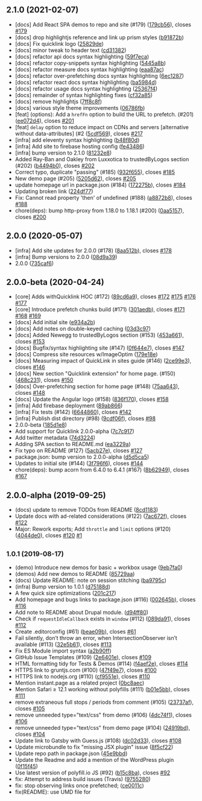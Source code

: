 ## 2.1.0 (2021-02-07)

* [docs] Add React SPA demos to repo and site (#179) ([179cb56](https://github.com/GoogleChromeLabs/quicklink/commit/179cb56)), closes [#179](https://github.com/GoogleChromeLabs/quicklink/issues/179)
* [docs] drop highlightjs reference and link up prism styles ([b91872b](https://github.com/GoogleChromeLabs/quicklink/commit/b91872b))
* [docs] Fix quicklink logo ([25829de](https://github.com/GoogleChromeLabs/quicklink/commit/25829de))
* [docs] minor tweak to header text ([cd31382](https://github.com/GoogleChromeLabs/quicklink/commit/cd31382))
* [docs] refactor api docs syntax highlighting ([59f7eca](https://github.com/GoogleChromeLabs/quicklink/commit/59f7eca))
* [docs] refactor copy-snippets syntax highlighting ([5445a8b](https://github.com/GoogleChromeLabs/quicklink/commit/5445a8b))
* [docs] refactor measure docs syntax highlighting ([eaa87ac](https://github.com/GoogleChromeLabs/quicklink/commit/eaa87ac))
* [docs] refactor over-prefetching docs syntax highlighting ([6ec1287](https://github.com/GoogleChromeLabs/quicklink/commit/6ec1287))
* [docs] refactor react docs syntax highlighting ([ba5984d](https://github.com/GoogleChromeLabs/quicklink/commit/ba5984d))
* [docs] refactor usage docs syntax highlighting ([25367f4](https://github.com/GoogleChromeLabs/quicklink/commit/25367f4))
* [docs] remainder of syntax highlighting fixes ([cf32a85](https://github.com/GoogleChromeLabs/quicklink/commit/cf32a85))
* [docs] remove highlightjs ([7ff8c8f](https://github.com/GoogleChromeLabs/quicklink/commit/7ff8c8f))
* [docs] various style theme improvements ([06786fb](https://github.com/GoogleChromeLabs/quicklink/commit/06786fb))
* [feat] (options): Add a `hrefFn` option to build the URL to prefetch. (#201) ([ee072d4](https://github.com/GoogleChromeLabs/quicklink/commit/ee072d4)), closes [#201](https://github.com/GoogleChromeLabs/quicklink/issues/201)
* [feat] `delay` option to reduce impact on CDNs and servers [alternative without data-attributes] (#2 ([5cdf569](https://github.com/GoogleChromeLabs/quicklink/commit/5cdf569)), closes [#217](https://github.com/GoogleChromeLabs/quicklink/issues/217)
* [infra] add eleventy syntax highlighting ([b48f80d](https://github.com/GoogleChromeLabs/quicklink/commit/b48f80d))
* [infra] Add site to firebase hosting config ([fe43486](https://github.com/GoogleChromeLabs/quicklink/commit/fe43486))
* [infra] bump version to 2.1.0 ([81232e8](https://github.com/GoogleChromeLabs/quicklink/commit/81232e8))
* Added Ray-Ban and Oakley from Luxxotica to trustedByLogos section (#202) ([b4494b0](https://github.com/GoogleChromeLabs/quicklink/commit/b4494b0)), closes [#202](https://github.com/GoogleChromeLabs/quicklink/issues/202)
* Correct typo, duplicate "passing" (#185) ([932f655](https://github.com/GoogleChromeLabs/quicklink/commit/932f655)), closes [#185](https://github.com/GoogleChromeLabs/quicklink/issues/185)
* New demo page (#205) ([5205d62](https://github.com/GoogleChromeLabs/quicklink/commit/5205d62)), closes [#205](https://github.com/GoogleChromeLabs/quicklink/issues/205)
* update homepage url in package.json (#184) ([172275b](https://github.com/GoogleChromeLabs/quicklink/commit/172275b)), closes [#184](https://github.com/GoogleChromeLabs/quicklink/issues/184)
* Updating broken link ([224df77](https://github.com/GoogleChromeLabs/quicklink/commit/224df77))
* Fix: Cannot read property 'then' of undefined (#188) ([a8872b8](https://github.com/GoogleChromeLabs/quicklink/commit/a8872b8)), closes [#188](https://github.com/GoogleChromeLabs/quicklink/issues/188)
* chore(deps): bump http-proxy from 1.18.0 to 1.18.1 (#200) ([0aa5157](https://github.com/GoogleChromeLabs/quicklink/commit/0aa5157)), closes [#200](https://github.com/GoogleChromeLabs/quicklink/issues/200)



## 2.0.0 (2020-05-07)

* [infra] Add site updates for 2.0.0 (#178) ([8aa512b](https://github.com/GoogleChromeLabs/quicklink/commit/8aa512b)), closes [#178](https://github.com/GoogleChromeLabs/quicklink/issues/178)
* [infra] Bump versions to 2.0.0 ([08d9a39](https://github.com/GoogleChromeLabs/quicklink/commit/08d9a39))
* 2.0.0 ([735caf6](https://github.com/GoogleChromeLabs/quicklink/commit/735caf6))



## 2.0.0-beta (2020-04-24)

* [core] Adds withQuicklink HOC (#172) ([89cd6a9](https://github.com/GoogleChromeLabs/quicklink/commit/89cd6a9)), closes [#172](https://github.com/GoogleChromeLabs/quicklink/issues/172) [#175](https://github.com/GoogleChromeLabs/quicklink/issues/175) [#176](https://github.com/GoogleChromeLabs/quicklink/issues/176) [#177](https://github.com/GoogleChromeLabs/quicklink/issues/177)
* [core] Introduce prefetch chunks build (#171) ([301aedb](https://github.com/GoogleChromeLabs/quicklink/commit/301aedb)), closes [#171](https://github.com/GoogleChromeLabs/quicklink/issues/171) [#168](https://github.com/GoogleChromeLabs/quicklink/issues/168) [#169](https://github.com/GoogleChromeLabs/quicklink/issues/169)
* [docs] Add initial site ([e934a2b](https://github.com/GoogleChromeLabs/quicklink/commit/e934a2b))
* [docs] Add notes on double-keyed caching ([03d3c97](https://github.com/GoogleChromeLabs/quicklink/commit/03d3c97))
* [docs] Added Newegg to trustedByLogos section (#153) ([453a661](https://github.com/GoogleChromeLabs/quicklink/commit/453a661)), closes [#153](https://github.com/GoogleChromeLabs/quicklink/issues/153)
* [docs] Bugfix/syntax highlighting site (#147) ([0f644e7](https://github.com/GoogleChromeLabs/quicklink/commit/0f644e7)), closes [#147](https://github.com/GoogleChromeLabs/quicklink/issues/147)
* [docs] Compress site resources w/ImageOptim ([179e18e](https://github.com/GoogleChromeLabs/quicklink/commit/179e18e))
* [docs] Measuring impact of QuickLink in sites guide (#146) ([2ce99e3](https://github.com/GoogleChromeLabs/quicklink/commit/2ce99e3)), closes [#146](https://github.com/GoogleChromeLabs/quicklink/issues/146)
* [docs] New section "Quicklink extension" for home page. (#150) ([468c231](https://github.com/GoogleChromeLabs/quicklink/commit/468c231)), closes [#150](https://github.com/GoogleChromeLabs/quicklink/issues/150)
* [docs] Over-prefetching section for home page (#148) ([75aa643](https://github.com/GoogleChromeLabs/quicklink/commit/75aa643)), closes [#148](https://github.com/GoogleChromeLabs/quicklink/issues/148)
* [docs] Update the Angular logo (#158) ([836f170](https://github.com/GoogleChromeLabs/quicklink/commit/836f170)), closes [#158](https://github.com/GoogleChromeLabs/quicklink/issues/158)
* [infra] Add firebase deployment ([89ab866](https://github.com/GoogleChromeLabs/quicklink/commit/89ab866))
* [infra] Fix tests (#142) ([6644860](https://github.com/GoogleChromeLabs/quicklink/commit/6644860)), closes [#142](https://github.com/GoogleChromeLabs/quicklink/issues/142)
* [infra] Publish dist directory (#98) ([9cdf06f](https://github.com/GoogleChromeLabs/quicklink/commit/9cdf06f)), closes [#98](https://github.com/GoogleChromeLabs/quicklink/issues/98)
* 2.0.0-beta ([185d1e8](https://github.com/GoogleChromeLabs/quicklink/commit/185d1e8))
* Add support for Quicklink 2.0.0-alpha ([7c7c917](https://github.com/GoogleChromeLabs/quicklink/commit/7c7c917))
* Add twitter metadata ([74d3224](https://github.com/GoogleChromeLabs/quicklink/commit/74d3224))
* Adding SPA section to README.md  ([ea3229a](https://github.com/GoogleChromeLabs/quicklink/commit/ea3229a))
* Fix typo on README (#127) ([5acb27e](https://github.com/GoogleChromeLabs/quicklink/commit/5acb27e)), closes [#127](https://github.com/GoogleChromeLabs/quicklink/issues/127)
* package.json: bump version to 2.0.0-alpha ([d5d5ca5](https://github.com/GoogleChromeLabs/quicklink/commit/d5d5ca5))
* Updates to initial site (#144) ([3f796f6](https://github.com/GoogleChromeLabs/quicklink/commit/3f796f6)), closes [#144](https://github.com/GoogleChromeLabs/quicklink/issues/144)
* chore(deps): bump acorn from 6.4.0 to 6.4.1 (#167) ([8b62949](https://github.com/GoogleChromeLabs/quicklink/commit/8b62949)), closes [#167](https://github.com/GoogleChromeLabs/quicklink/issues/167)



## 2.0.0-alpha (2019-09-25)

* (docs) update to remove TODOs from README ([8cd1183](https://github.com/GoogleChromeLabs/quicklink/commit/8cd1183))
* Update docs with ad-related considerations (#122) ([7ac672f](https://github.com/GoogleChromeLabs/quicklink/commit/7ac672f)), closes [#122](https://github.com/GoogleChromeLabs/quicklink/issues/122)
* Major: Rework exports; Add `throttle` and `limit` options (#120) ([4044de0](https://github.com/GoogleChromeLabs/quicklink/commit/4044de0)), closes [#120](https://github.com/GoogleChromeLabs/quicklink/issues/120) [#1](https://github.com/GoogleChromeLabs/quicklink/issues/1)



## <small>1.0.1 (2019-08-17)</small>

* (demo) Introduce new demos for basic + workbox usage ([9eb7fa0](https://github.com/GoogleChromeLabs/quicklink/commit/9eb7fa0))
* (demos) Add new demos to README ([85729aa](https://github.com/GoogleChromeLabs/quicklink/commit/85729aa))
* (docs) Update README: note on session stitching ([ba9795c](https://github.com/GoogleChromeLabs/quicklink/commit/ba9795c))
* (infra) Bump version to 1.0.1 ([d75188d](https://github.com/GoogleChromeLabs/quicklink/commit/d75188d))
* A few quick size optimizations ([201c217](https://github.com/GoogleChromeLabs/quicklink/commit/201c217))
* Add homepage and bugs links to package.json (#116) ([002645b](https://github.com/GoogleChromeLabs/quicklink/commit/002645b)), closes [#116](https://github.com/GoogleChromeLabs/quicklink/issues/116)
* Add note to README about Drupal module. ([d94ff80](https://github.com/GoogleChromeLabs/quicklink/commit/d94ff80))
* Check if `requestIdleCallback` exists in `window` (#112) ([089da91](https://github.com/GoogleChromeLabs/quicklink/commit/089da91)), closes [#112](https://github.com/GoogleChromeLabs/quicklink/issues/112)
* Create .editorconfig (#61) ([beae09b](https://github.com/GoogleChromeLabs/quicklink/commit/beae09b)), closes [#61](https://github.com/GoogleChromeLabs/quicklink/issues/61)
* Fail silently, don’t throw an error, when IntersectionObserver isn’t available (#113) ([32e5b61](https://github.com/GoogleChromeLabs/quicklink/commit/32e5b61)), closes [#113](https://github.com/GoogleChromeLabs/quicklink/issues/113)
* Fix ES Module import syntax ([a2b90ff](https://github.com/GoogleChromeLabs/quicklink/commit/a2b90ff))
* GitHub Issue Templates (#109) ([2e6401e](https://github.com/GoogleChromeLabs/quicklink/commit/2e6401e)), closes [#109](https://github.com/GoogleChromeLabs/quicklink/issues/109)
* HTML formatting tidy for Tests & Demos (#114) ([f4aef2e](https://github.com/GoogleChromeLabs/quicklink/commit/f4aef2e)), closes [#114](https://github.com/GoogleChromeLabs/quicklink/issues/114)
* HTTPS link to gruntjs.com (#100) ([47f49e7](https://github.com/GoogleChromeLabs/quicklink/commit/47f49e7)), closes [#100](https://github.com/GoogleChromeLabs/quicklink/issues/100)
* HTTPS link to nodejs.org (#110) ([cf9551e](https://github.com/GoogleChromeLabs/quicklink/commit/cf9551e)), closes [#110](https://github.com/GoogleChromeLabs/quicklink/issues/110)
* Mention instant.page as a related project ([0bc8aec](https://github.com/GoogleChromeLabs/quicklink/commit/0bc8aec))
* Mention Safari ≥ 12.1 working without polyfills (#111) ([b01e5bb](https://github.com/GoogleChromeLabs/quicklink/commit/b01e5bb)), closes [#111](https://github.com/GoogleChromeLabs/quicklink/issues/111)
* remove extraneous full stops / periods from comment (#105) ([23737af](https://github.com/GoogleChromeLabs/quicklink/commit/23737af)), closes [#105](https://github.com/GoogleChromeLabs/quicklink/issues/105)
* remove unneeded type="text/css"  from demo (#106) ([4dc74f1](https://github.com/GoogleChromeLabs/quicklink/commit/4dc74f1)), closes [#106](https://github.com/GoogleChromeLabs/quicklink/issues/106)
* remove unneeded type="text/css"  from demo page (#104) ([24919bd](https://github.com/GoogleChromeLabs/quicklink/commit/24919bd)), closes [#104](https://github.com/GoogleChromeLabs/quicklink/issues/104)
* Update link to Gatsby with Guess.js (#108) ([dc02d33](https://github.com/GoogleChromeLabs/quicklink/commit/dc02d33)), closes [#108](https://github.com/GoogleChromeLabs/quicklink/issues/108)
* Update microbundle to fix "missing JSX plugin" issue ([8f5cf22](https://github.com/GoogleChromeLabs/quicklink/commit/8f5cf22))
* Update repo path in package.json ([45e9bbd](https://github.com/GoogleChromeLabs/quicklink/commit/45e9bbd))
* Update the Readme and add a mention of the WordPress plugin ([0f15f45](https://github.com/GoogleChromeLabs/quicklink/commit/0f15f45))
* Use latest version of polyfill.io JS (#92) ([b15c8ba](https://github.com/GoogleChromeLabs/quicklink/commit/b15c8ba)), closes [#92](https://github.com/GoogleChromeLabs/quicklink/issues/92)
* fix: Attempt to address build issues (Travis) ([9755280](https://github.com/GoogleChromeLabs/quicklink/commit/9755280))
* fix: stop observing links once prefetched; ([ce0011c](https://github.com/GoogleChromeLabs/quicklink/commit/ce0011c))
* fix(README): use UMD file for <script> tags ([e735eb7](https://github.com/GoogleChromeLabs/quicklink/commit/e735eb7))
* docs(browser-support): add note for IE9-10 users (#67) ([aa40490](https://github.com/GoogleChromeLabs/quicklink/commit/aa40490)), closes [#67](https://github.com/GoogleChromeLabs/quicklink/issues/67)
* docs(README): add simplified Chinese version for README.md (#36) ([a3e0221](https://github.com/GoogleChromeLabs/quicklink/commit/a3e0221)), closes [#36](https://github.com/GoogleChromeLabs/quicklink/issues/36)
* docs(README): add URL fragments note about ignores (#52, #49) ([c28c002](https://github.com/GoogleChromeLabs/quicklink/commit/c28c002)), closes [#52](https://github.com/GoogleChromeLabs/quicklink/issues/52) [#49](https://github.com/GoogleChromeLabs/quicklink/issues/49)
* docs(README): address feedback (ignores) ([95ee730](https://github.com/GoogleChromeLabs/quicklink/commit/95ee730))
* docs(README): formatting -> recipe headings ([0073e2a](https://github.com/GoogleChromeLabs/quicklink/commit/0073e2a))
* docs(translated README): link to zh-CN MDN docs ([409cb2c](https://github.com/GoogleChromeLabs/quicklink/commit/409cb2c))
* ci: update Yarn with the recommended official commands ([1a92452](https://github.com/GoogleChromeLabs/quicklink/commit/1a92452))
* ci: use Yarn for all scripts ([4477ec6](https://github.com/GoogleChromeLabs/quicklink/commit/4477ec6))
* chore(release): add conventional-changelog-cli & changelog ([532b985](https://github.com/GoogleChromeLabs/quicklink/commit/532b985))



## 1.0.0 (2018-12-14)

* release(package.json): bump to 1.0.0 ([bd82a6c](https://github.com/GoogleChromeLabs/quicklink/commit/bd82a6c))
* infra(prefetch.mjs): add jsdoc for third-arg to prefetcher ([c5ed343](https://github.com/GoogleChromeLabs/quicklink/commit/c5ed343))
* infra(tests): fix linting for spec ([ba74f11](https://github.com/GoogleChromeLabs/quicklink/commit/ba74f11))
* docs: clarify Network Information API browser support ([ac5f7d9](https://github.com/GoogleChromeLabs/quicklink/commit/ac5f7d9))
* docs: describe “ignores” & add recipe ([26a126c](https://github.com/GoogleChromeLabs/quicklink/commit/26a126c))
* docs: describe new opts w/ recipes ([d2a7870](https://github.com/GoogleChromeLabs/quicklink/commit/d2a7870))
* docs(README.md): clarify layered support ([0025caa](https://github.com/GoogleChromeLabs/quicklink/commit/0025caa))
* test: add “ignores” suite ([b89faf0](https://github.com/GoogleChromeLabs/quicklink/commit/b89faf0))
* test: add origins & sameOrigin suites ([21f601b](https://github.com/GoogleChromeLabs/quicklink/commit/21f601b))
* fix: add "unpkg" entry ([3a0d97c](https://github.com/GoogleChromeLabs/quicklink/commit/3a0d97c))
* fix: drop `sameOrigin` but move to same origin default; ([11af301](https://github.com/GoogleChromeLabs/quicklink/commit/11af301))
* fix: remove `typeof document` check; ([c578c32](https://github.com/GoogleChromeLabs/quicklink/commit/c578c32))
* fix: rename “filter” -> “ignores” ([a1544da](https://github.com/GoogleChromeLabs/quicklink/commit/a1544da))
* fix: retain RegExp caller context ([53f5169](https://github.com/GoogleChromeLabs/quicklink/commit/53f5169))
* fix: revert `options` inlining; ([194881f](https://github.com/GoogleChromeLabs/quicklink/commit/194881f))
* feat: add “opt.origins” for inspecting before queue; ([1074d46](https://github.com/GoogleChromeLabs/quicklink/commit/1074d46))
* feat: add flexible `filter` option; ([4e64ca1](https://github.com/GoogleChromeLabs/quicklink/commit/4e64ca1))
* feat: add option to restrict same origin; ([2a31aee](https://github.com/GoogleChromeLabs/quicklink/commit/2a31aee))
* feat(index.mjs): normalize URLs being prefetched (#27) ([1da37f4](https://github.com/GoogleChromeLabs/quicklink/commit/1da37f4)), closes [#27](https://github.com/GoogleChromeLabs/quicklink/issues/27)
* add test & recipe for all origins ([ab6375a](https://github.com/GoogleChromeLabs/quicklink/commit/ab6375a))
* fixed polyfilling ([92e11ed](https://github.com/GoogleChromeLabs/quicklink/commit/92e11ed))
* new URL(...): add location.href as second parameter ([d8ed5f9](https://github.com/GoogleChromeLabs/quicklink/commit/d8ed5f9))
* tests(test-static-url-list): expand prefetch URL paths ([3027c72](https://github.com/GoogleChromeLabs/quicklink/commit/3027c72))
* golf: compress `support` helper; ([9df00ff](https://github.com/GoogleChromeLabs/quicklink/commit/9df00ff))
* golf: inline `options.priority` default; ([36cc199](https://github.com/GoogleChromeLabs/quicklink/commit/36cc199))
* golf: inline `options` defaults; ([fe5f735](https://github.com/GoogleChromeLabs/quicklink/commit/fe5f735))
* golf: inline `withCredentials` assignment; ([1c94262](https://github.com/GoogleChromeLabs/quicklink/commit/1c94262))
* golf: only use `document.head` for append; ([189984a](https://github.com/GoogleChromeLabs/quicklink/commit/189984a))
* golf: save `navigator.connection` to var; ([5f95309](https://github.com/GoogleChromeLabs/quicklink/commit/5f95309))



## <small>0.1.2 (2018-12-12)</small>

* release(package.json): bump release ([de41a3c](https://github.com/GoogleChromeLabs/quicklink/commit/de41a3c))
* Fix wrong operator precedence: negation vs 'in' ([c2864b0](https://github.com/GoogleChromeLabs/quicklink/commit/c2864b0))
* fixes #5: localize and fix network-idle-callback deps ([807e8ad](https://github.com/GoogleChromeLabs/quicklink/commit/807e8ad)), closes [#5](https://github.com/GoogleChromeLabs/quicklink/issues/5)
* docs(README.md): add demo details (for #12) ([842f92a](https://github.com/GoogleChromeLabs/quicklink/commit/842f92a)), closes [#12](https://github.com/GoogleChromeLabs/quicklink/issues/12)
* docs(README.md): minor clean-up of demo text ([4c03801](https://github.com/GoogleChromeLabs/quicklink/commit/4c03801))
* docs(readme): correct a small typo ([93814e2](https://github.com/GoogleChromeLabs/quicklink/commit/93814e2))



## <small>0.1.1 (2018-12-12)</small>

* release(package.json): bump version ([25b7cc7](https://github.com/GoogleChromeLabs/quicklink/commit/25b7cc7))
* Readme: Fix Guessjs website link ([0a32e19](https://github.com/GoogleChromeLabs/quicklink/commit/0a32e19))
* fix: amend incorrect `querySelector` call ([e330066](https://github.com/GoogleChromeLabs/quicklink/commit/e330066))



## 0.1.0 (2018-12-11)

* 0.1.0 ([a76eade](https://github.com/GoogleChromeLabs/quicklink/commit/a76eade))
* Clean up promises ([e4923ee](https://github.com/GoogleChromeLabs/quicklink/commit/e4923ee))
* feat(prefetch links scrolling into viewport) for #6 ([d1e825d](https://github.com/GoogleChromeLabs/quicklink/commit/d1e825d)), closes [#6](https://github.com/GoogleChromeLabs/quicklink/issues/6)
* fix typo~ ([0c791bf](https://github.com/GoogleChromeLabs/quicklink/commit/0c791bf))
* Improve basic demo ([04fa0d0](https://github.com/GoogleChromeLabs/quicklink/commit/04fa0d0))
* infra(lint-fixes) for index and prefetch ([c8c47f8](https://github.com/GoogleChromeLabs/quicklink/commit/c8c47f8))
* Make it proper IUU ([e6ffca9](https://github.com/GoogleChromeLabs/quicklink/commit/e6ffca9))
* Revert logic changes, but keep refactors ([a9d2216](https://github.com/GoogleChromeLabs/quicklink/commit/a9d2216))
* revert multi-if statement ([cbe616a](https://github.com/GoogleChromeLabs/quicklink/commit/cbe616a))
* docs(CONTRIBUTING.md): add contribution guidelines ([4a3da7b](https://github.com/GoogleChromeLabs/quicklink/commit/4a3da7b))
* docs(README): add link to gatsby guess plugin + prefetch notes ([d67a31a](https://github.com/GoogleChromeLabs/quicklink/commit/d67a31a))
* docs(README): add logo and badges ([ec2b87c](https://github.com/GoogleChromeLabs/quicklink/commit/ec2b87c))
* docs(README): changes for new boolean priority ([7ba57a6](https://github.com/GoogleChromeLabs/quicklink/commit/7ba57a6))
* docs(README): fix references to GoogleChomeLabs ([9056abe](https://github.com/GoogleChromeLabs/quicklink/commit/9056abe))
* docs(README): minor tweaks ([2c04988](https://github.com/GoogleChromeLabs/quicklink/commit/2c04988))
* release(package.json): bump due to priority now being Boolean ([d3c3806](https://github.com/GoogleChromeLabs/quicklink/commit/d3c3806))
* release(package.json): bump version ([5064745](https://github.com/GoogleChromeLabs/quicklink/commit/5064745))
* infra(eslint): bump to ecma 9 ([6336333](https://github.com/GoogleChromeLabs/quicklink/commit/6336333))
* infra(linting): fix linting issues from #15 ([e6c90d8](https://github.com/GoogleChromeLabs/quicklink/commit/e6c90d8)), closes [#15](https://github.com/GoogleChromeLabs/quicklink/issues/15)
* infra(tests): add test for links scrolled into viewport ([7b7e5ff](https://github.com/GoogleChromeLabs/quicklink/commit/7b7e5ff))
* infra(tests): minor rename ([62b60cd](https://github.com/GoogleChromeLabs/quicklink/commit/62b60cd))
* infra(travis): attempt to fix server perms ([fdbabff](https://github.com/GoogleChromeLabs/quicklink/commit/fdbabff))
* infra(travis): config for tests ([2f0631b](https://github.com/GoogleChromeLabs/quicklink/commit/2f0631b))
* infra(travis): revert ports ([972eacc](https://github.com/GoogleChromeLabs/quicklink/commit/972eacc))
* fix: match long ternary style ([06a9a0a](https://github.com/GoogleChromeLabs/quicklink/commit/06a9a0a))
* fix: move puppeteer to devdeps ([d98cec8](https://github.com/GoogleChromeLabs/quicklink/commit/d98cec8))
* golf: assert against `Map.get` existence; ([2cd1daf](https://github.com/GoogleChromeLabs/quicklink/commit/2cd1daf))
* golf: combine `nav.connection` if-statements; ([34e9718](https://github.com/GoogleChromeLabs/quicklink/commit/34e9718))
* golf: hoist shared “prefetcher” helper; ([2a5f63b](https://github.com/GoogleChromeLabs/quicklink/commit/2a5f63b))
* golf: inline `isIntersecting` filter; ([1037e38](https://github.com/GoogleChromeLabs/quicklink/commit/1037e38))
* golf: observe link & update Map in same loop; ([47b370d](https://github.com/GoogleChromeLabs/quicklink/commit/47b370d))
* golf: remove `return` within observer; ([0e569a3](https://github.com/GoogleChromeLabs/quicklink/commit/0e569a3))
* golf: remove duplicate `typeof document` check; ([1662c0c](https://github.com/GoogleChromeLabs/quicklink/commit/1662c0c))
* golf: skip `setAttribute` & assign directly; ([f7cb14e](https://github.com/GoogleChromeLabs/quicklink/commit/f7cb14e))
* golf: use `Array.from` to gather URL values; ([5def7dd](https://github.com/GoogleChromeLabs/quicklink/commit/5def7dd))
* golf: use `doc.head` & `doc.querySelector`; ([53b7d15](https://github.com/GoogleChromeLabs/quicklink/commit/53b7d15))
* golf: use Object.assign for defaults; ([11c4369](https://github.com/GoogleChromeLabs/quicklink/commit/11c4369))
* golf: use Promise instead of AsyncFunction; ([84a0468](https://github.com/GoogleChromeLabs/quicklink/commit/84a0468))
* golf: use Set & share `prefetch` caller; ([d221c51](https://github.com/GoogleChromeLabs/quicklink/commit/d221c51))
* golf: use ternary within prefetch functions; ([be441dc](https://github.com/GoogleChromeLabs/quicklink/commit/be441dc))
* golf(breaking): use Boolean for `priority` option; ([e478a47](https://github.com/GoogleChromeLabs/quicklink/commit/e478a47))



## <small>0.0.3 (2018-12-05)</small>

* release(package.json) bump to 0.0.3 ([2d46f53](https://github.com/GoogleChromeLabs/quicklink/commit/2d46f53))
* Docs(README): add browser support and typo fix ([d2e18ad](https://github.com/GoogleChromeLabs/quicklink/commit/d2e18ad))
* Docs(README): minor revisions (why, support, projects) ([59d23d4](https://github.com/GoogleChromeLabs/quicklink/commit/59d23d4))
* docs(prefetch): add missing jsdoc comments ([cada9d4](https://github.com/GoogleChromeLabs/quicklink/commit/cada9d4))
* docs(README.md): link to APIs used ([a9af442](https://github.com/GoogleChromeLabs/quicklink/commit/a9af442))
* docs(README): add note about timeoutFn ([46b0874](https://github.com/GoogleChromeLabs/quicklink/commit/46b0874))
* docs(README): add notes on unpkg and initializing ([3609ac9](https://github.com/GoogleChromeLabs/quicklink/commit/3609ac9))
* docs(README): add why and related projects. ([8799aca](https://github.com/GoogleChromeLabs/quicklink/commit/8799aca))
* docs(README): further revisions to browser support ([2e49f1f](https://github.com/GoogleChromeLabs/quicklink/commit/2e49f1f))
* refactor(index.mjs): fix timeoutFn fallbacks ([bfa8917](https://github.com/GoogleChromeLabs/quicklink/commit/bfa8917))
* feat(bundlesize): add initial setup ([61012b4](https://github.com/GoogleChromeLabs/quicklink/commit/61012b4))
* demos(basic.html): add simplest usage demo ([e51781b](https://github.com/GoogleChromeLabs/quicklink/commit/e51781b))
* demos(network-idle): add network-idle-callback demo ([d4ae22d](https://github.com/GoogleChromeLabs/quicklink/commit/d4ae22d))
* core(index.mjs): add support for timeoutFn ([524b72e](https://github.com/GoogleChromeLabs/quicklink/commit/524b72e))
* infra(package.json): server->start, add demos to linting ([783a1b5](https://github.com/GoogleChromeLabs/quicklink/commit/783a1b5))



## <small>0.0.2 (2018-11-27)</small>

* 0.0.1 ([cddf434](https://github.com/GoogleChromeLabs/quicklink/commit/cddf434))
* 0.0.2 ([eb5c15e](https://github.com/GoogleChromeLabs/quicklink/commit/eb5c15e))
* Drop private ([fadf8b3](https://github.com/GoogleChromeLabs/quicklink/commit/fadf8b3))
* fix test typos ([f3f3f9b](https://github.com/GoogleChromeLabs/quicklink/commit/f3f3f9b))
* release(pkg.json): bump ([200d528](https://github.com/GoogleChromeLabs/quicklink/commit/200d528))
* tests(bootstrap): extend timeout to 20000 ([e5bf3f3](https://github.com/GoogleChromeLabs/quicklink/commit/e5bf3f3))
* docs(README): add API, polyfills, expand recipes ([9205c20](https://github.com/GoogleChromeLabs/quicklink/commit/9205c20))
* docs(README): add installation instructions, some better jobs. ([b2ffa41](https://github.com/GoogleChromeLabs/quicklink/commit/b2ffa41))
* docs(README): fix typo ([43306cf](https://github.com/GoogleChromeLabs/quicklink/commit/43306cf))
* docs(README): minor tweaks. ([baa9ec0](https://github.com/GoogleChromeLabs/quicklink/commit/baa9ec0))
* feat(index.mjs): add support for rIC timeout customisation ([18bea81](https://github.com/GoogleChromeLabs/quicklink/commit/18bea81))
* feat(tests refactoring): add mocha, chai tests with puppeteer ([d0b8911](https://github.com/GoogleChromeLabs/quicklink/commit/d0b8911))
* feat(tests): add initial testing ([fd81b71](https://github.com/GoogleChromeLabs/quicklink/commit/fd81b71))
* feat(tests): improve test coverage ([3ee52bd](https://github.com/GoogleChromeLabs/quicklink/commit/3ee52bd))
* feat(tests): move /demo to tests directory ([9d8ff74](https://github.com/GoogleChromeLabs/quicklink/commit/9d8ff74))



## <small>0.0.1 (2018-11-24)</small>

* (tidy) clean-up demo directory ([dc6bc58](https://github.com/GoogleChromeLabs/quicklink/commit/dc6bc58))
* (tidy) index.mjs: JSDoc comments ([e0d0afe](https://github.com/GoogleChromeLabs/quicklink/commit/e0d0afe))
* 0.0.1 ([9ad703b](https://github.com/GoogleChromeLabs/quicklink/commit/9ad703b))
* Add babelrc and travis configuration ([d417c9c](https://github.com/GoogleChromeLabs/quicklink/commit/d417c9c))
* Add demo directory ([67784f7](https://github.com/GoogleChromeLabs/quicklink/commit/67784f7))
* Add dist to gitignore ([3eb7f8c](https://github.com/GoogleChromeLabs/quicklink/commit/3eb7f8c))
* Add handling for effectiveconnectiontype ([47dbaf5](https://github.com/GoogleChromeLabs/quicklink/commit/47dbaf5))
* Add microbundle and configuration to package ([6571ff0](https://github.com/GoogleChromeLabs/quicklink/commit/6571ff0))
* Add package.json ([fd6149b](https://github.com/GoogleChromeLabs/quicklink/commit/fd6149b))
* Add saveData handling ([32902a7](https://github.com/GoogleChromeLabs/quicklink/commit/32902a7))
* Adds index: initial implementation ([ce0aa40](https://github.com/GoogleChromeLabs/quicklink/commit/ce0aa40))
* Clean-up source ([ecbd70f](https://github.com/GoogleChromeLabs/quicklink/commit/ecbd70f))
* clean(index, prefetch): move connection logic to prefetcher ([a7cafa4](https://github.com/GoogleChromeLabs/quicklink/commit/a7cafa4))
* clean(index.mjs, prefetch.mjs) move prefetching logic to one place ([6e5d9fb](https://github.com/GoogleChromeLabs/quicklink/commit/6e5d9fb))
* clean(src/index.mjs, src/prefetch.mjs): further reshuffling ([9fe6036](https://github.com/GoogleChromeLabs/quicklink/commit/9fe6036))
* docs(pkg, README): more tweaks. ([c1e66c5](https://github.com/GoogleChromeLabs/quicklink/commit/c1e66c5))
* feat(index, prefetch) Add support for higher prio fetches ([c4fb77a](https://github.com/GoogleChromeLabs/quicklink/commit/c4fb77a))
* fix(demo/index.html): Reference UMD build ([6e7a838](https://github.com/GoogleChromeLabs/quicklink/commit/6e7a838))
* Initial commit ([869ce69](https://github.com/GoogleChromeLabs/quicklink/commit/869ce69))
* Lots of ESLint fixes ([5d0af3d](https://github.com/GoogleChromeLabs/quicklink/commit/5d0af3d))
* minor(index, prefetch): renaming ([2c03bba](https://github.com/GoogleChromeLabs/quicklink/commit/2c03bba))
* tidy(demo/index.html): drop unused script reference ([4aecc0f](https://github.com/GoogleChromeLabs/quicklink/commit/4aecc0f))
* docs(package.json): get consistent with description ([c2f00ed](https://github.com/GoogleChromeLabs/quicklink/commit/c2f00ed))
* docs(README): add how it works, usage and recipes. ([0a26a65](https://github.com/GoogleChromeLabs/quicklink/commit/0a26a65))
* fix(src): Add license headers ([adf645e](https://github.com/GoogleChromeLabs/quicklink/commit/adf645e))



